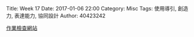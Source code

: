 Title: Week 17
Date: 2017-01-06 22:00
Category: Misc
Tags: 使用導引, 創造力, 表達能力, 協同設計
Author: 40423242

[作業檢查網站](http://mde.tw/2016fallcadp/blog/2016fall-ji-jie-she-ji-zhu-ti-jiao-xue.html)





